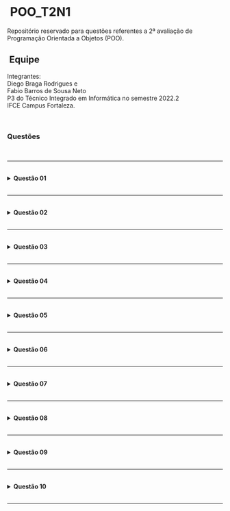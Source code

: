 <h1> POO_T2N1 </h1> 
 Repositório reservado para questões referentes a 2ª avaliação de Programação Orientada a Objetos (POO). 
  
 <h2> Equipe </h2> 
 Integrantes: <br> 
 Diego Braga Rodrigues e<br> 
 Fabio Barros de Sousa Neto<br> 
 P3 do Técnico Integrado em Informática no semestre 2022.2 <br> 
 IFCE Campus Fortaleza.<br> 
  
    <h3>Questões</h3> 
    <hr> 
   <details><summary><b>Questão 01</b></summary> 
     <p> Faça um programa que receba um número inteiro e verifique se é par ou ímpar 
    </p> 
     </details> 
     <hr> 
    
   <details><summary><b>Questão 02</b></summary> 
     <p> Faça um programa que mostre o menu de opções a seguir, receba a opção do usuário e os dados necessários para executar cada operação. 
     <b><br>Menu</br></b> 
     <ol><li> Somar dois números </li> 
     <li> Raiz quadrada de um número</li></ol> 
    </p> 
     </details> 
     <hr> 
    
   <details><summary><b>Questão 03</b></summary> 
     <p> Faça um programa para resolver equações do 2º grau 
    </p> 
     </details> 
     <hr> 
    
   <details><summary><b>Questão 04</b></summary> 
     <p> Faça um programa que mostre a data e a hora do sistema nos seguintes formatos: DD/MM/AAAA - mês por extenso e hora: minuto 
    </p> 
     </details> 
     <hr> 
    
   <details><summary><b>Questão 05</b></summary> 
     <p> Faça um programa que leia um número N que indica quantos valores inteiros e positivos devem ser lidos a seguir. Para cada número lido, mostre uma tabela contendo o valor lido e o fatorial desse valor 
    </p> 
     </details> 
     <hr> 
    
   <details><summary><b>Questão 06</b></summary> 
     <p> Faça um programa que receba um número inteiro maior que 1, verifique se o número fornecido é primo ou não e mostre uma mensagem de número primo ou de número não primo 
    </p> 
     </details> 
     <hr> 
    
   <details><summary><b>Questão 07</b></summary> 
     <p> Em um campeonato de futebol existem cinco times e cada um possui onze jogadores. Faça um programa que receba a idade, o peso e a altura de cada um dos jogadores, calcule e mostre. 
   <b><br>itens</br></b> 
    <ol> 
      <li>A quantidade de jogadores com idade inferior a 18 anos</li> 
      <li>A média das idades dos jogadores de cada time</li> 
      <li>A média das alturas de todos os jogadores do campeonato</li> 
      <li>A porcentagem de jogadores com mais de 80 Kg entre todos os jogadores do campeonato</li> 
    </ol> 
    </p> 
     </details> 
    <hr> 
    
   <details><summary><b>Questão 08</b></summary> 
     <p> Faça um programa que apresente o menu de opções a seguir, permita ao usuário escolher a opção desejada, receba os dados necessários para executar a operação e mostre o resultado. Verifique a possibilidade de opção inválida e não se preocupe com restrição do tipo salário inválido. 
   <b><br>Menu</br> </b> 
    <ol> 
      <li>Imposto -> receber o salário de um funcionário, calcule e mostre o valor do imposto</li> 
      <li>Novo salário -> receber o salário de um funcionário, calcule e mostre o valor do novo salário</li> 
      <li>Classificação -> receber o salário de um funcionário e mostrar sua classificação usando a tabela</li> 
      <li>Finalizar programa</li> 
    </ol> 
   </p> 
     </details> 
     <hr> 
    
   <details><summary><b>Questão 09</b></summary> 
     <p> Faça um programa que receba vários números, calcule e mostre 
     <b><br>MENU</br></b> 
    <ol> 
      <li>A soma dos números digitados</li> 
      <li>A quantidade de números digitados</li> 
      <li>A média dos números digitados</li> 
      <li>O maior número digitado</li> 
      <li>O menor número digitado</li> 
      <li>A media dos números pares</li> 
      <li>A porcentagem dos números ímpares entre todos os números digitados</li> 
      <li>Finalize a entrada de dados com a digitação do número 30.000</li> 
    </ol> 
   </p> 
     </details> 
     <hr> 
    
   <details><summary><b>Questão 10</b></summary> 
     <p> Faça um programa que mostre as tabuadas dos números de 1 a 10 </p> 
     </details> 
     <hr>
